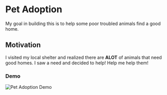 # Pet Adoption

My goal in building this is to help some poor troubled animals find a good home.

## Motivation 

I visited my local shelter and realized there are **ALOT** of animals that need good homes.
I saw a need and decided to help!
Help me help them!

### Demo 

![Pet Adoption Demo]()
